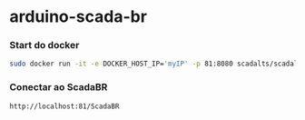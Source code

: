 

# arduino-scada-br

### Start do docker

```bash
sudo docker run -it -e DOCKER_HOST_IP='myIP' -p 81:8080 scadalts/scadalts /root/start.sh
```

### Conectar ao ScadaBR

```bash
http://localhost:81/ScadaBR
```


